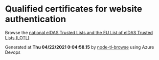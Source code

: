 # Qualified certificates for website authentication 
 Browse the [national eIDAS Trusted Lists and the EU List of eIDAS Trusted Lists (LOTL)](https://webgate.ec.europa.eu/tl-browser/#/) 
 
 
Generated at **Thu 04/22/2021  0:04:58.15** by [node-tl-browse](https://github.com/ymedlop/node-tl-browser) using Azure Devops 
